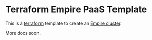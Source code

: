 # Terraform Empire PaaS Template

This is a [terraform](https://terraform.io/) template to create an [Empire cluster](https://github.com/remind101/empire).

More docs soon.
